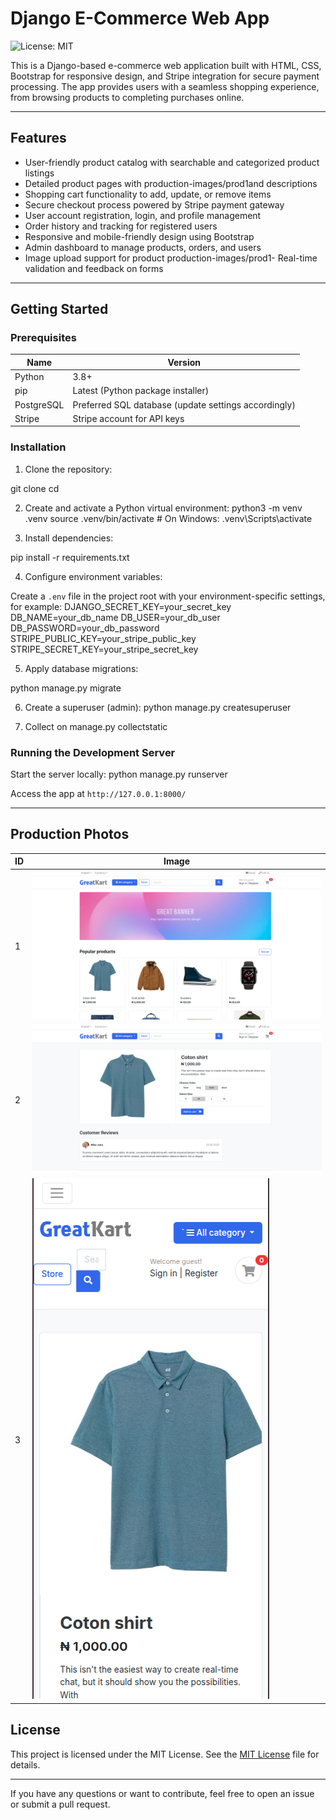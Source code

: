 # Django E-Commerce Web App
![License: MIT](https://img.shields.io/github/license/xcheche/great-kart)


This is a Django-based e-commerce web application built with HTML, CSS, Bootstrap for responsive design, and Stripe integration for secure payment processing. The app provides users with a seamless shopping experience, from browsing products to completing purchases online.

---

## Features

- User-friendly product catalog with searchable and categorized product listings
- Detailed product pages with production-images/prod1and descriptions
- Shopping cart functionality to add, update, or remove items
- Secure checkout process powered by Stripe payment gateway
- User account registration, login, and profile management
- Order history and tracking for registered users
- Responsive and mobile-friendly design using Bootstrap
- Admin dashboard to manage products, orders, and users
- Image upload support for product production-images/prod1- Real-time validation and feedback on forms

---

## Getting Started

### Prerequisites

| Name      | Version                        |
|-----------|-------------------------------|
| Python    | 3.8+                          |
| pip       | Latest (Python package installer) |
| PostgreSQL| Preferred SQL database (update settings accordingly) |
| Stripe    | Stripe account for API keys    |

### Installation

1. Clone the repository:

git clone <repository-url>
cd <project-folder>

2. Create and activate a Python virtual environment:
python3 -m venv .venv
source .venv/bin/activate # On Windows: .venv\Scripts\activate

3. Install dependencies:

pip install -r requirements.txt

4. Configure environment variables:

Create a `.env` file in the project root with your environment-specific settings, for example:
DJANGO_SECRET_KEY=your_secret_key
DB_NAME=your_db_name
DB_USER=your_db_user
DB_PASSWORD=your_db_password
STRIPE_PUBLIC_KEY=your_stripe_public_key
STRIPE_SECRET_KEY=your_stripe_secret_key


5. Apply database migrations:

python manage.py migrate


6. Create a superuser (admin):
python manage.py createsuperuser

7. Collect on manage.py collectstatic

### Running the Development Server

Start the server locally:
python manage.py runserver



Access the app at `http://127.0.0.1:8000/`


---

## Production Photos

| ID   | Image                                      |
|-----------|--------------------------------------------|
|  1 | ![Product 1](local-markdown-images/prod1.png) |
|  2 | ![Product 2](local-markdown-images/prod2.png) |
|  3 | ![Product 3](local-markdown-images/prod3.png) |



## License

This project is licensed under the MIT License. See the [MIT License](LICENSE) file for details.

---

If you have any questions or want to contribute, feel free to open an issue or submit a pull request.




